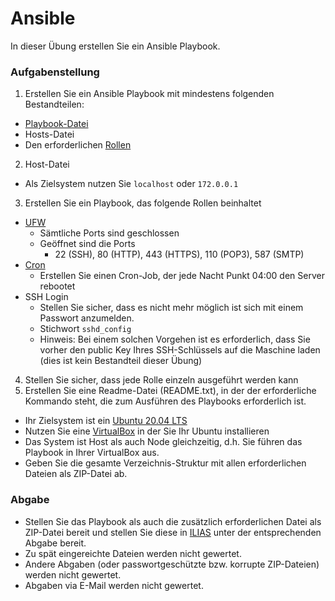 # Ansible

In dieser Übung erstellen Sie ein Ansible Playbook.

### Aufgabenstellung

1. Erstellen Sie ein Ansible Playbook mit mindestens folgenden Bestandteilen:

* [Playbook-Datei](https://docs.ansible.com/ansible/latest/cli/ansible-playbook.html)
* Hosts-Datei
* Den erforderlichen [Rollen](https://docs.ansible.com/ansible/latest/playbook\_guide/playbooks\_reuse\_roles.html)

2. Host-Datei

* Als Zielsystem nutzen Sie `localhost` oder `172.0.0.1`

3. Erstellen Sie ein Playbook, das folgende Rollen beinhaltet

* [UFW](https://help.ubuntu.com/community/UFW)
  * Sämtliche Ports sind geschlossen
  * Geöffnet sind die Ports
    * 22 (SSH), 80 (HTTP), 443 (HTTPS), 110 (POP3), 587 (SMTP)
* [Cron](https://help.ubuntu.com/community/CronHowto)
  * Erstellen Sie einen Cron-Job, der jede Nacht Punkt 04:00 den Server rebootet
* SSH Login
  * Stellen Sie sicher, dass es nicht mehr möglich ist sich mit einem Passwort anzumelden.
  * Stichwort `sshd_config`
  * Hinweis: Bei einem solchen Vorgehen ist es erforderlich, dass Sie vorher den public Key Ihres SSH-Schlüssels auf die Maschine laden (dies ist kein Bestandteil dieser Übung)

4. Stellen Sie sicher, dass jede Rolle einzeln ausgeführt werden kann
5. Erstellen Sie eine Readme-Datei (README.txt), in der der erforderliche Kommando steht, die zum Ausführen des Playbooks erforderlich ist.

* Ihr Zielsystem ist ein [Ubuntu 20.04 LTS](https://releases.ubuntu.com/20.04/)
* Nutzen Sie eine [VirtualBox](https://www.virtualbox.org/) in der Sie Ihr Ubuntu installieren
* Das System ist Host als auch Node gleichzeitig, d.h. Sie führen das Playbook in Ihrer VirtualBox aus.
* Geben Sie die gesamte Verzeichnis-Struktur mit allen erforderlichen Dateien als ZIP-Datei ab.

### Abgabe

* Stellen Sie das Playbook als auch die zusätzlich erforderlichen Datei als ZIP-Datei bereit und stellen Sie diese in [ILIAS](https://ilias.hs-heilbronn.de/goto.php?target=crs\_262954\&client\_id=iliashhn) unter der entsprechenden Abgabe bereit.
* Zu spät eingereichte Dateien werden nicht gewertet.
* Andere Abgaben (oder passwortgeschützte bzw. korrupte ZIP-Dateien) werden nicht gewertet.
* Abgaben via E-Mail werden nicht gewertet.
